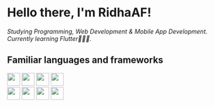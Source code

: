 <h1> Hello there, I'm RidhaAF! </h1> 

<p><em> Studying Programming, Web Development & Mobile App Development.
<br> Currently learning Flutter👨🏻‍💻. </em></p>

<h2>Familiar languages and frameworks</h2>

<code><img height="30" src="https://www.vectorlogo.zone/logos/dartlang/dartlang-ar21.svg"></code>
<code><img height="30" src="https://www.vectorlogo.zone/logos/flutterio/flutterio-ar21.svg"></code>
<code><img height="30" src="https://www.vectorlogo.zone/logos/php/php-horizontal.svg"></code>
<code><img height="30" src="https://www.vectorlogo.zone/logos/laravel/laravel-ar21.svg"></code>
<br>
<code><img height="30" src="https://www.vectorlogo.zone/logos/java/java-horizontal.svg"></code>
<code><img height="30" src="https://www.vectorlogo.zone/logos/kotlinlang/kotlinlang-ar21.svg"></code>
<code><img height="30" src="https://www.vectorlogo.zone/logos/getbootstrap/getbootstrap-ar21.svg"></code>
<code><img height="30" src="https://www.vectorlogo.zone/logos/javascript/javascript-vertical.svg"></code>
